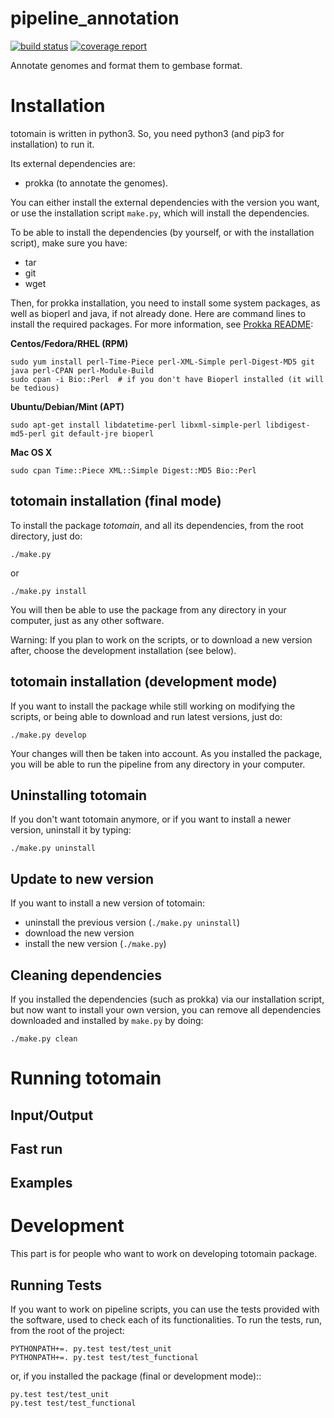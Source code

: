 # pipeline_annotation

[![build status](https://gitlab.pasteur.fr/aperrin/pipeline_annotation/badges/master/build.svg)](https://gitlab.pasteur.fr/aperrin/pipeline_annotation/commits/master)
[![coverage report](https://gitlab.pasteur.fr/aperrin/pipeline_annotation/badges/master/coverage.svg)](http://aperrin.pages.pasteur.fr/pipeline_annotation/htmlcov)

Annotate genomes and format them to gembase format.  

# Installation

totomain is written in python3. So, you need python3 (and pip3 for installation) to run it.

Its external dependencies are:
- prokka (to annotate the genomes). 

You can either install the external dependencies with the version you want, or use the installation script `make.py`, which will install the dependencies.

To be able to install the dependencies (by yourself, or with the installation script), make sure you have:
- tar
- git
- wget

Then, for prokka installation, you need to install some system packages, as well as bioperl and java, if not already done. Here are command lines to install the required packages. For more information, see [Prokka README](https://github.com/tseemann/prokka):

**Centos/Fedora/RHEL (RPM)**
```
sudo yum install perl-Time-Piece perl-XML-Simple perl-Digest-MD5 git java perl-CPAN perl-Module-Build
sudo cpan -i Bio::Perl  # if you don't have Bioperl installed (it will be tedious)
```

**Ubuntu/Debian/Mint (APT)**
```
sudo apt-get install libdatetime-perl libxml-simple-perl libdigest-md5-perl git default-jre bioperl
```

**Mac OS X**
```
sudo cpan Time::Piece XML::Simple Digest::MD5 Bio::Perl
```

## totomain installation (final mode)

To install the package *totomain*, and all its dependencies, from the root directory, just do:

    ./make.py 

or 

    ./make.py install

You will then be able to use the package from any directory in your computer,
just as any other software.

Warning: If you plan to work on the scripts, or to download a new version after, choose the development installation (see below).


## totomain installation (development mode)

If you want to install the package while still working on modifying the scripts, or being able to download and run latest versions, just do:

    ./make.py develop

Your changes will then be taken into account. As you installed the package, you will be able to run the pipeline from any directory in your computer.

## Uninstalling totomain

If you don't want totomain anymore, or if you want to install a newer version, uninstall it by typing:

    ./make.py uninstall

## Update to new version

If you want to install a new version of totomain:
- uninstall the previous version (`./make.py uninstall`)
- download the new version
- install the new version (`./make.py`)

## Cleaning dependencies

If you installed the dependencies (such as prokka) via our installation script, but now want to install your own version, you can remove all dependencies downloaded and installed by `make.py` by doing:

    ./make.py clean

# Running totomain

## Input/Output

## Fast run

## Examples


# Development

This part is for people who want to work on developing totomain package.

## Running Tests

If you want to work on pipeline scripts, you can use the tests provided with the software, used to check each of its functionalities. To run the tests, run, from the root of the project:

    PYTHONPATH+=. py.test test/test_unit
    PYTHONPATH+=. py.test test/test_functional

or, if you installed the package (final or development mode)::

    py.test test/test_unit
    py.test test/test_functional
